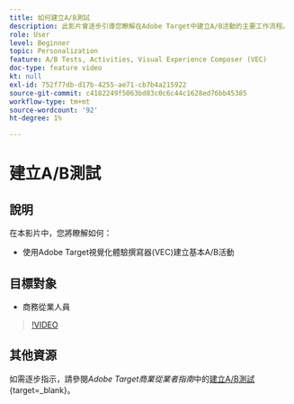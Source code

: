 ```yaml
---
title: 如何建立A/B測試
description: 此影片會逐步引導您瞭解在Adobe Target中建立A/B活動的主要工作流程。 觀看此影片以瞭解如何使用視覺化體驗撰寫器(VEC)建立基本A/B活動。
role: User
level: Beginner
topic: Personalization
feature: A/B Tests, Activities, Visual Experience Composer (VEC)
doc-type: feature video
kt: null
exl-id: 752f77db-d17b-4255-ae71-cb7b4a215922
source-git-commit: c4182249f5063bd83c0c6c44c1628ed76bb45385
workflow-type: tm+mt
source-wordcount: '92'
ht-degree: 1%

---
```


# 建立A/B測試

## 說明

在本影片中，您將瞭解如何：

* 使用Adobe Target視覺化體驗撰寫器(VEC)建立基本A/B活動

## 目標對象

* 商務從業人員

>[!VIDEO](https://video.tv.adobe.com/v/17391/?quality=12)

## 其他資源

如需逐步指示，請參閱&#x200B;*Adobe Target商業從業者指南*&#x200B;中的[建立A/B測試](https://experienceleague.adobe.com/docs/target/using/activities/abtest/create/test-create-ab.html){target=_blank}。
